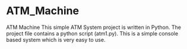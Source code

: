 # ATM_Machine
ATM Machine This simple ATM System project is written in Python. The project file contains a python script (atm1.py). This is a simple console based system which is very easy to use. 
